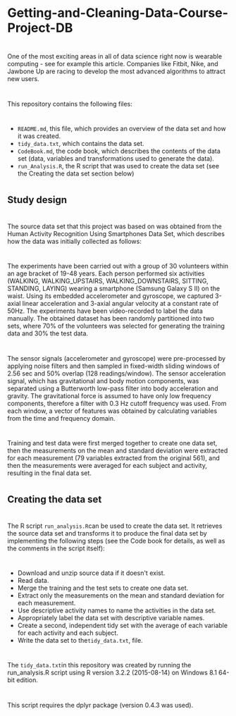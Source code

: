 # Getting-and-Cleaning-Data-Course-Project-DB
#
One of the most exciting areas in all of data science right now is wearable computing - see for example this article. Companies like Fitbit, Nike, and Jawbone Up are racing to develop the most advanced algorithms to attract new users.
#
This repository contains the following files:
#
- `README.md`, this file, which provides an overview of the data set and how it was created.
- `tidy_data.txt`,  which contains the data set.
- `CodeBook.md`,  the code book, which describes the contents of the data set (data, variables and transformations used to generate the data).
- `run_Analysis.R`,  the R script that was used to create the data set (see the Creating the data set section below)
#
## Study design
#
#
The source data set that this project was based on was obtained from the Human Activity Recognition Using Smartphones Data Set, which describes how the data was initially collected as follows:
#
The experiments have been carried out with a group of 30 volunteers within an age bracket of 19-48 years. Each person performed six activities (WALKING, WALKING_UPSTAIRS, WALKING_DOWNSTAIRS, SITTING, STANDING, LAYING) wearing a smartphone (Samsung Galaxy S II) on the waist. Using its embedded accelerometer and gyroscope, we captured 3-axial linear acceleration and 3-axial angular velocity at a constant rate of 50Hz. The experiments have been video-recorded to label the data manually. The obtained dataset has been randomly partitioned into two sets, where 70% of the volunteers was selected for generating the training data and 30% the test data.
#
The sensor signals (accelerometer and gyroscope) were pre-processed by applying noise filters and then sampled in fixed-width sliding windows of 2.56 sec and 50% overlap (128 readings/window). The sensor acceleration signal, which has gravitational and body motion components, was separated using a Butterworth low-pass filter into body acceleration and gravity. The gravitational force is assumed to have only low frequency components, therefore a filter with 0.3 Hz cutoff frequency was used. From each window, a vector of features was obtained by calculating variables from the time and frequency domain.
#
Training and test data were first merged together to create one data set, then the measurements on the mean and standard deviation were extracted for each measurement (79 variables extracted from the original 561), and then the measurements were averaged for each subject and activity, resulting in the final data set.
#
## Creating the data set
#
The R script  `run_analysis.R`can be used to create the data set. It retrieves the source data set and transforms it to produce the final data set by implementing the following steps (see the Code book for details, as well as the comments in the script itself):
#
- Download and unzip source data if it doesn't exist.
- Read data.
- Merge the training and the test sets to create one data set.
- Extract only the measurements on the mean and standard deviation for each measurement.
- Use descriptive activity names to name the activities in the data set.
- Appropriately label the data set with descriptive variable names.
- Create a second, independent tidy set with the average of each variable for each activity and each subject.
- Write the data set to the`tidy_data.txt`, file.
#
The `tidy_data.txt`in this repository was created by running the run_analysis.R script using R version 3.2.2 (2015-08-14) on Windows 8.1 64-bit edition.
#
This script requires the dplyr package (version 0.4.3 was used).
